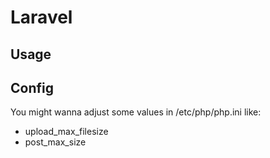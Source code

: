 # Laravel
## Usage

## Config
You might wanna adjust some values in /etc/php<version>/php.ini like:
- upload_max_filesize
- post_max_size
